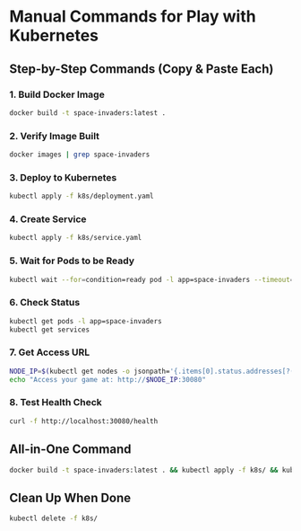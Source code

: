 # Manual Commands for Play with Kubernetes

## Step-by-Step Commands (Copy & Paste Each)

### 1. Build Docker Image
```bash
docker build -t space-invaders:latest .
```

### 2. Verify Image Built
```bash
docker images | grep space-invaders
```

### 3. Deploy to Kubernetes
```bash
kubectl apply -f k8s/deployment.yaml
```

### 4. Create Service
```bash
kubectl apply -f k8s/service.yaml
```

### 5. Wait for Pods to be Ready
```bash
kubectl wait --for=condition=ready pod -l app=space-invaders --timeout=300s
```

### 6. Check Status
```bash
kubectl get pods -l app=space-invaders
kubectl get services
```

### 7. Get Access URL
```bash
NODE_IP=$(kubectl get nodes -o jsonpath='{.items[0].status.addresses[?(@.type=="InternalIP")].address}')
echo "Access your game at: http://$NODE_IP:30080"
```

### 8. Test Health Check
```bash
curl -f http://localhost:30080/health
```

## All-in-One Command
```bash
docker build -t space-invaders:latest . && kubectl apply -f k8s/ && kubectl wait --for=condition=ready pod -l app=space-invaders --timeout=300s && NODE_IP=$(kubectl get nodes -o jsonpath='{.items[0].status.addresses[?(@.type=="InternalIP")].address}') && echo "🚀 Game ready at: http://$NODE_IP:30080"
```

## Clean Up When Done
```bash
kubectl delete -f k8s/
```